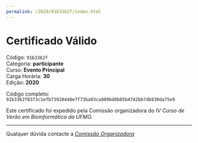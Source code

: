 ```yaml
---
permalink: /2020/91b3362f/index.html
---
```


# Certificado Válido

Código: `91b3362f`<br>
Categoria: **participante**<br>
Curso: **Evento Principal**<br>
Carga Horária: **30**<br>
Edição: **2020**<br>


Código completo: `91b3362f8373c1efb73928448e7f73ba93ca889bd8b85b4742bb7db830da75e9`


Este certificado foi expedido pela Comissão organizadora do *IV Curso de Verão em Bioinformática da UFMG*.

----

Qualquer dúvida contacte a [_Comissão Organizadora_](<mailto:cursobioinfoufmg@gmail.com$subject=[Certificados]>)

